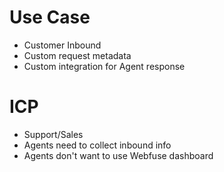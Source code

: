 # Use Case
- Customer Inbound
- Custom request metadata
- Custom integration for Agent response

# ICP
- Support/Sales
- Agents need to collect inbound info
- Agents don't want to use Webfuse dashboard
